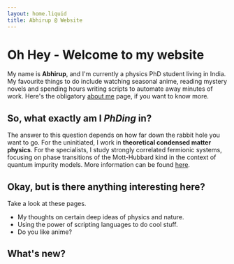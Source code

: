 ```yaml
---
layout: home.liquid
title: Abhirup @ Website
---
```


# Oh Hey - Welcome to my website
My name is **Abhirup**, and I'm currently a physics PhD student living in India. My favourite things to do include watching seasonal anime, reading mystery novels and spending hours writing scripts to automate away minutes of work. Here's the obligatory [about me](/about/) page, if you want to know more.

## So, what exactly am I _PhDing_ in?
The answer to this question depends on how far down the rabbit hole you want to go. For the uninitiated, I work in **theoretical condensed matter physics**. For the specialists, I study strongly correlated fermionic systems, focusing on phase transitions of the Mott-Hubbard kind in the context of quantum impurity models. More information can be found [here](/research/).

## Okay, but is there anything interesting here?
Take a look at these pages.

- My thoughts on certain deep ideas of physics and nature.
- Using the power of scripting languages to do cool stuff.
- Do you like anime?

## What's new?
